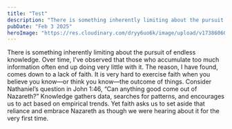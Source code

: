 ```yaml
---
title: "Test"
description: "There is something inherently limiting about the pursuit of endless knowledge. Over time, I've observed that those who accumulate too much information often end up doing very little with it."
pubDate: "Feb 3 2025"
heroImage: "https://res.cloudinary.com/dryy6uo6k/image/upload/v1738606017/greek_gekobx.jpg"
---
```


There is something inherently limiting about the pursuit of endless knowledge. Over time, I've observed that those who accumulate too much information often end up doing very little with it. The reason, I have found, comes down to a lack of faith. It is very hard to exercise faith when you believe you know—or think you know—the outcome of things. Consider Nathaniel’s question in John 1:46, “Can anything good come out of Nazareth?” Knowledge gathers data, searches for patterns, and encourages us to act based on empirical trends. Yet faith asks us to set aside that reliance and embrace Nazareth as though we were hearing about it for the very first time.
